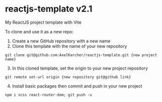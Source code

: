 # reactjs-template v2.1
My ReactJS project template with Vite

To clone and use it as a new repo:
1. Create a new GitHub repository with a new name
2. Clone this template with the name of your new repository
```
git clone git@github.com:AxelKarcher/reactjs-template.git {new project name}
```
3. In this cloned template, set the origin to your new project repository
```
git remote set-url origin {new repository git@github link}
```
4. Install basic packages then commit and push in your new project
```
npm i scss react-router-dom; git push -u
```
